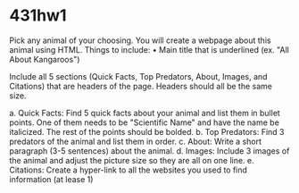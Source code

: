 # 431hw1

Pick any animal of your choosing. You will create a webpage about this animal using HTML. 
Things to include:
• Main title that is underlined (ex. "All About Kangaroos")

Include all 5 sections (Quick Facts, Top Predators, About, Images, and Citations) that are headers of the page. Headers should all be the same size.

a. Quick Facts: Find 5 quick facts about your animal and list them in bullet points. One of them needs to be "Scientific Name" and have the name be italicized. The rest of the points should be bolded.
b. Top Predators: Find 3 predators of the animal and list them in order.
c. About: Write a short paragraph (3-5 sentences) about the animal.
d. Images: Include 3 images of the animal and adjust the picture size so they are all on one line.
e. Citations: Create a hyper-link to all the websites you used to find information (at lease 1)
